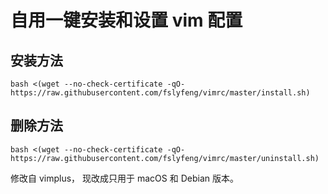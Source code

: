 # 自用一键安装和设置 vim 配置

## 安装方法

    bash <(wget --no-check-certificate -qO- https://raw.githubusercontent.com/fslyfeng/vimrc/master/install.sh)

## 删除方法

    bash <(wget --no-check-certificate -qO- https://raw.githubusercontent.com/fslyfeng/vimrc/master/uninstall.sh)

修改自 vimplus，
现改成只用于 macOS 和 Debian 版本。
